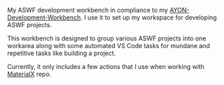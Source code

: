 My ASWF development workbench in compliance to my [AYON-Development-Workbench](https://github.com/MustafaJafar/AYON-Development-Workbench). 
I use it to set up my workspace for developing ASWF projects.

This workbench is designed to group various ASWF projects into one workarea along with some automated VS Code tasks for mundane and repetitive tasks like building a project.

Currently, it only includes a few actions that I use when working with [MaterialX](https://github.com/AcademySoftwareFoundation/MaterialX) repo.
